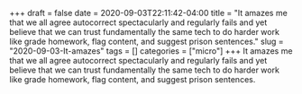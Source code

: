 +++draft = falsedate = 2020-09-03T22:11:42-04:00title = "It amazes me that we all agree autocorrect spectacularly and regularly fails and yet believe that we can trust fundamentally the same tech to do harder work like grade homework, flag content, and suggest prison sentences."slug = "2020-09-03-It-amazes"tags = []categories = ["micro"]+++It amazes me that we all agree autocorrect spectacularly and regularly fails and yet believe that we can trust fundamentally the same tech to do harder work like grade homework, flag content, and suggest prison sentences.